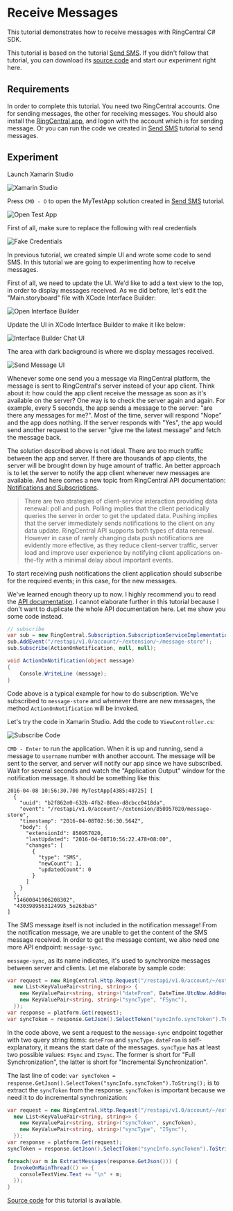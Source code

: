 # Receive Messages

This tutorial demonstrates how to receive messages with RingCentral C# SDK.

This tutorial is based on the tutorial [Send SMS](/mac/send-sms/). If you didn't follow that tutorial, you can download its [source code](https://github.com/tylerlong/ringcentral-csharp-tutorials/tree/master/mac/send-sms) and start our experiment right here.


## Requirements

In order to complete this tutorial. You need two RingCentral accounts. One for sending messages, the other for receiving messages. You should also install the [RingCentral app](https://developer.ringcentral.com/app-gallery.html#/apps), and logon with the account which is for sending message. Or you can run the code we created in [Send SMS](/mac/send-sms/) tutorial to send messages.


## Experiment

Launch Xamarin Studio

![Xamarin Studio](/screenshots/xamarin-studio.png)

Press `CMD - O` to open the MyTestApp solution created in [Send SMS](/mac/send-sms/) tutorial.

![Open Test App](/screenshots/open-test-app.png)

First of all, make sure to replace the following with real credentials

![Fake Credentials](/screenshots/fake-credentials.png)

In previous tutorial, we created simple UI and wrote some code to send SMS. In this tutorial we are going to experimenting how to receive messages.

First of all, we need to update the UI. We'd like to add a text view to the top, in order to display messages received. As we did before, let's edit the "Main.storyboard" file with XCode Interface Builder:

![Open Interface Builder](/screenshots/open-interface-builder.png)

Update the UI in XCode Interface Builder to make it like below:

![Interface Builder Chat UI](/screenshots/ib-chat-ui.png)

The area with dark background is where we display messages received.

![Send Message UI](/screenshots/send-message-ui.png)

Whenever some one send you a message via RingCentral platform, the message is sent to RingCentral's server instead of your app client. Think about it: how could the app client receive the message as soon as it's available on the server? One way is to check the server again and again. For example, every 5 seconds, the app sends a message to the server: "are there any messages for me?". Most of the time, server will respond "Nope" and the app does nothing. If the server responds with "Yes", the app would send another request to the server "give me the latest message" and fetch the message back.

The solution described above is not ideal. There are too much traffic between the app and server. If there are thousands of app clients, the server will be brought down by huge amount of traffic. An better approach is to let the server to notify the app client whenever new messages are available. And here comes a new topic from RingCentral API documentation: [Notifications and Subscriptions](https://developer.ringcentral.com/api-docs/latest/index.html#!#Notifications.html).

> There are two strategies of client-service interaction providing data renewal: poll and push. Polling implies that the client periodically queries the server in order to get the updated data. Pushing implies that the server immediately sends notifications to the client on any data update. RingCentral API supports both types of data renewal. However in case of rarely changing data push notifications are evidently more effective, as they reduce client-server traffic, server load and improve user experience by notifying client applications on-the-fly with a minimal delay about important events.

To start receiving push notifications the client application should subscribe for the required events; in this case, for the new messages.

We've learned enough theory up to now. I highly recommend you to read the [API documentation](https://developer.ringcentral.com/api-docs/latest/index.html#!#Notifications.html). I cannot elaborate further in this tutorial because I don't want to duplicate the whole API documentation here. Let me show you some code instead.

```csharp
// subscribe
var sub = new RingCentral.Subscription.SubscriptionServiceImplementation() { _platform = platform };
sub.AddEvent("/restapi/v1.0/account/~/extension/~/message-store");
sub.Subscribe(ActionOnNotification, null, null);

void ActionOnNotification(object message)
{
    Console.WriteLine (message);
}
```

Code above is a typical example for how to do subscription. We've subscribed to `message-store` and whenever there are new messages, the method `ActionOnNotification` will be invoked.

Let's try the code in Xamarin Studio. Add the code to `ViewController.cs`:

![Subscribe Code](/screenshots/subscribe-code.png)

`CMD - Enter` to run the application. When it is up and running, send a message to `username` number with another account. The message will be sent to the server, and server will notify our app since we have subscribed. Wait for several seconds and watch the "Application Output" window for the notification message. It should be something like this:

```
2016-04-08 10:56:30.700 MyTestApp[4385:48725] [
  {
    "uuid": "b2f862e0-632b-4fb2-80ea-d8cbcc0418da",
    "event": "/restapi/v1.0/account/~/extension/850957020/message-store",
    "timestamp": "2016-04-08T02:56:30.564Z",
    "body": {
      "extensionId": 850957020,
      "lastUpdated": "2016-04-08T10:56:22.478+08:00",
      "changes": [
        {
          "type": "SMS",
          "newCount": 1,
          "updatedCount": 0
        }
      ]
    }
  },
  "14600841906208302",
  "4303989563124995_5e263ba5"
]
```

The SMS message itself is not included in the notification message! From the notification message, we are unable to get the content of the SMS message received. In order to get the message content, we also need one more API endpoint: `message-sync`.

`message-sync`, as its name indicates, it's used to synchronize messages between server and clients. Let me elaborate by sample code:

```csharp
var request = new RingCentral.Http.Request("/restapi/v1.0/account/~/extension/~/message-sync",
  new List<KeyValuePair<string, string>> {
    new KeyValuePair<string, string>("dateFrom", DateTime.UtcNow.AddHours(-1).ToString("o")),
    new KeyValuePair<string, string>("syncType", "FSync"),
  });
var response = platform.Get(request);
var syncToken = response.GetJson().SelectToken("syncInfo.syncToken").ToString();
```

In the code above, we sent a request to the `message-sync` endpoint together with two query string items: `dateFrom` and `syncType`. `dateFrom` is self-explanatory, it means the start date of the messages. `syncType` has at least two possible values: `FSync` and `ISync`. The former is short for "Full Synchronization", the latter is short for "Incremental Synchronization".

The last line of code: `var syncToken = response.GetJson().SelectToken("syncInfo.syncToken").ToString();` is to extract the `syncToken` from the response. `syncToken` is important because we need it to do incremental synchronization:

```csharp
var request = new RingCentral.Http.Request("/restapi/v1.0/account/~/extension/~/message-sync",
  new List<KeyValuePair<string, string>> {
    new KeyValuePair<string, string>("syncToken", syncToken),
    new KeyValuePair<string, string>("syncType", "ISync"),
  });
var response = platform.Get(request);
syncToken = response.GetJson().SelectToken("syncInfo.syncToken").ToString();

foreach(var m in ExtractMessages(response.GetJson())) {
  InvokeOnMainThread(() => {
    consoleTextView.Text += "\n" + m;
  });
}
```



[Source code](https://github.com/tylerlong/ringcentral-csharp-tutorials/tree/master/mac/receive-messages) for this tutorial is available.

